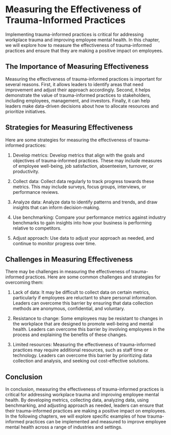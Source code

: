 # Measuring the Effectiveness of Trauma-Informed Practices

Implementing trauma-informed practices is critical for addressing workplace trauma and improving employee mental health. In this chapter, we will explore how to measure the effectiveness of trauma-informed practices and ensure that they are making a positive impact on employees.

The Importance of Measuring Effectiveness
-----------------------------------------

Measuring the effectiveness of trauma-informed practices is important for several reasons. First, it allows leaders to identify areas that need improvement and adjust their approach accordingly. Second, it helps demonstrate the value of trauma-informed practices to stakeholders, including employees, management, and investors. Finally, it can help leaders make data-driven decisions about how to allocate resources and prioritize initiatives.

Strategies for Measuring Effectiveness
--------------------------------------

Here are some strategies for measuring the effectiveness of trauma-informed practices:

1. Develop metrics: Develop metrics that align with the goals and objectives of trauma-informed practices. These may include measures of employee well-being, job satisfaction, absenteeism, turnover, or productivity.

2. Collect data: Collect data regularly to track progress towards these metrics. This may include surveys, focus groups, interviews, or performance reviews.

3. Analyze data: Analyze data to identify patterns and trends, and draw insights that can inform decision-making.

4. Use benchmarking: Compare your performance metrics against industry benchmarks to gain insights into how your business is performing relative to competitors.

5. Adjust approach: Use data to adjust your approach as needed, and continue to monitor progress over time.

Challenges in Measuring Effectiveness
-------------------------------------

There may be challenges in measuring the effectiveness of trauma-informed practices. Here are some common challenges and strategies for overcoming them:

1. Lack of data: It may be difficult to collect data on certain metrics, particularly if employees are reluctant to share personal information. Leaders can overcome this barrier by ensuring that data collection methods are anonymous, confidential, and voluntary.

2. Resistance to change: Some employees may be resistant to changes in the workplace that are designed to promote well-being and mental health. Leaders can overcome this barrier by involving employees in the process and explaining the benefits of these changes.

3. Limited resources: Measuring the effectiveness of trauma-informed practices may require additional resources, such as staff time or technology. Leaders can overcome this barrier by prioritizing data collection and analysis, and seeking out cost-effective solutions.

Conclusion
----------

In conclusion, measuring the effectiveness of trauma-informed practices is critical for addressing workplace trauma and improving employee mental health. By developing metrics, collecting data, analyzing data, using benchmarking, and adjusting approach as needed, leaders can ensure that their trauma-informed practices are making a positive impact on employees. In the following chapters, we will explore specific examples of how trauma-informed practices can be implemented and measured to improve employee mental health across a range of industries and settings.
